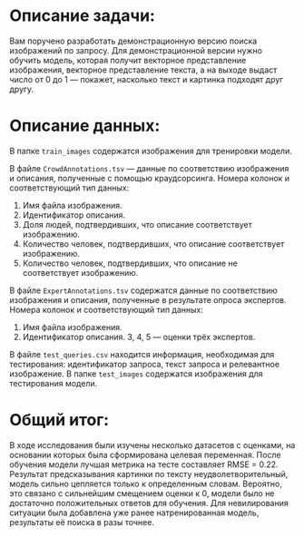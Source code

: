 # Описание задачи: 
Вам поручено разработать демонстрационную версию поиска изображений по запросу.
Для демонстрационной версии нужно обучить модель, которая получит векторное представление изображения, векторное представление текста, а на выходе выдаст число от 0 до 1 — покажет, насколько текст и картинка подходят друг другу.

# Описание данных: 
В папке `train_images` содержатся изображения для тренировки модели.

В файле `CrowdAnnotations.tsv` — данные по соответствию изображения и описания, полученные с помощью краудсорсинга. Номера колонок и соответствующий тип данных:

1. Имя файла изображения.
2. Идентификатор описания.
3. Доля людей, подтвердивших, что описание соответствует изображению.
4. Количество человек, подтвердивших, что описание соответствует изображению.
5. Количество человек, подтвердивших, что описание не соответствует изображению.

В файле `ExpertAnnotations.tsv` содержатся данные по соответствию изображения и описания, полученные в результате опроса экспертов. Номера колонок и соответствующий тип данных:

1. Имя файла изображения.
2. Идентификатор описания.
3, 4, 5 — оценки трёх экспертов.

В файле `test_queries.csv` находится информация, необходимая для тестирования: идентификатор запроса, текст запроса и релевантное изображение. 
В папке `test_images` содержатся изображения для тестирования модели.

# Общий итог: 
В ходе исследования были изучены несколько датасетов с оценками, на основании которых была сформирована целевая переменная. После обучения модели лучшая метрика на тесте составляет RMSE = 0.22. Результат предсказывания картинки по тексту неудволетворительный, модель сильно цепляется только к определенным словам. Вероятно, это связано с сильнейшим смещением оценки к 0, модели было не достаточно положительных ответов для обучения. Для невилирования ситуации была добавлена уже ранее натренированная модель, результаты её поиска в разы точнее.
